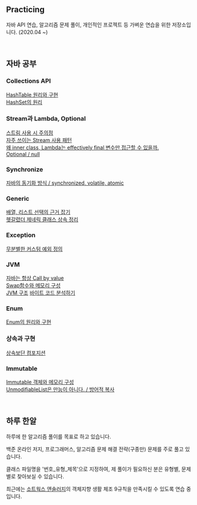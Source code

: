 ## Practicing
자바 API 연습, 알고리즘 문제 풀이, 개인적인 프로젝트 등 가벼운 연습을 위한 저장소입니다. (2020.04 ~)

<br>

## 자바 공부
### Collections API 
[HashTable 원리와 구현](https://ecsimsw.tistory.com/entry/Hash-Table-%EC%9B%90%EB%A6%AC%EC%99%80-%EA%B5%AC%ED%98%84?category=887812)  
[HashSet의 원리](https://ecsimsw.tistory.com/entry/%EC%9E%91%EC%84%B1-%EC%A4%91-%EC%9E%90%EB%B0%94-HashSet%EC%9D%98-%EC%9B%90%EB%A6%AC)

### Stream과 Lambda, Optional
[스트림 사용 시 주의점](https://ecsimsw.tistory.com/entry/작성-중-스트림-사용-시-주의할-점)  
[자주 쓰이는 Stream 사용 패턴](https://ecsimsw.tistory.com/entry/TODO-자주-쓰이는-Stream-Optional-사용-패턴)  
[왜 inner class, Lambda는 effectively final 변수만 접근할 수 있을까.](https://ecsimsw.tistory.com/entry/왜-anonymous-inner-class는-final-변수만-접근할-수-있을까)  
[Optional / null](https://ecsimsw.tistory.com/entry/%EC%9E%91%EC%84%B1-%EC%A4%91-Optional%EA%B3%BC-null)

### Synchronize
[자바의 동기화 방식 / synchronized, volatile, atomic](https://ecsimsw.tistory.com/entry/%EC%9E%90%EB%B0%94%EC%9D%98-%EB%8F%99%EA%B8%B0%ED%99%94-%EB%B0%A9%EC%8B%9D-%EB%A9%94%EB%AA%A8%EB%A6%AC-%EA%B0%80%EC%8B%9C%EC%84%B1%EC%9D%B4%EB%9E%80-synchronized-volatile-atomic?category=887812)  

### Generic
[배열, 리스트 선택의 근거 잡기](https://ecsimsw.tistory.com/entry/배열-리스트-선택의-근거-잡기?category=887812)  
[헷갈렸더 제네릭 클래스 상속 정리](https://ecsimsw.tistory.com/entry/헷갈렸던-제네릭-클래스-상속-정리?category=887812)  

### Exception
[무분별한 커스텀 예외 정의](https://ecsimsw.tistory.com/entry/예외를-선택하는-방법?category=887812)

### JVM
[자바는 항상 Call by value](https://ecsimsw.tistory.com/entry/%EC%9E%90%EB%B0%94%EB%8A%94-Call-by-Value-%EC%9D%B4%EB%8B%A4)    
[Swap함수와 메모리 구성](https://ecsimsw.tistory.com/entry/자바-깊이-알기-Swap-함수와-메모리?category=887812)  
[JVM 구조](https://ecsimsw.tistory.com/entry/자바-깊이-알기-JVM-구조?category=887812)
[바이트 코드 분석하기](https://ecsimsw.tistory.com/entry/임시저장?category=887812)

### Enum
[Enum의 원리와 구현](https://ecsimsw.tistory.com/entry/%EC%9E%90%EB%B0%94-%EA%B9%8A%EC%9D%B4-%EC%95%8C%EA%B8%B0-Enum%EC%9D%98-%EC%9B%90%EB%A6%AC%EC%99%80-%EA%B5%AC%ED%98%84)  

### 상속과 구현
[상속보단 컴포지션](https://ecsimsw.tistory.com/entry/TODO-36-상속과-컴포지젼-공부하기)  

### Immutable  
[Immutable 객체와 메모리 구성](https://ecsimsw.tistory.com/entry/%EC%9E%90%EB%B0%94-%EA%B9%8A%EC%9D%B4-%EC%95%8C%EA%B8%B0-Immutable-%EA%B0%9D%EC%B2%B4%EC%99%80-%EB%A9%94%EB%AA%A8%EB%A6%AC-%EA%B5%AC%EC%84%B1)   
[UnmodifiableList은 만능이 아니다. / 방어적 복사](https://ecsimsw.tistory.com/entry/unmodifiableList은-만능이-아니다)  


<br>

## 하루 한알
하루에 한 알고리즘 풀이를 목표로 하고 있습니다.

백준 온라인 저지, 프로그래머스, 알고리즘 문제 해결 전략(구종만) 문제를 주로 풀고 있습니다.

클래스 파일명을 '번호_유형_제목'으로 지정하여, 제 풀이가 필요하신 분은 유형별, 문제별로 찾아보실 수 있습니다.

최근에는 [소트웍스 앤솔러지](http://www.kyobobook.co.kr/product/detailViewKor.laf?barcode=9788992939249)의 객체지향 생활 체조 9규칙을 만족시킬 수 있도록 연습 중입니다.
